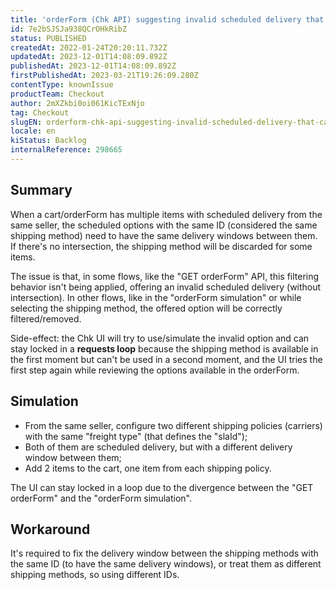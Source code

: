 ```yaml
---
title: 'orderForm (Chk API) suggesting invalid scheduled delivery that can''t be used'
id: 7e2bSJSJa938QCrOHkRibZ
status: PUBLISHED
createdAt: 2022-01-24T20:20:11.732Z
updatedAt: 2023-12-01T14:08:09.892Z
publishedAt: 2023-12-01T14:08:09.892Z
firstPublishedAt: 2023-03-21T19:26:09.280Z
contentType: knownIssue
productTeam: Checkout
author: 2mXZkbi0oi061KicTExNjo
tag: Checkout
slugEN: orderform-chk-api-suggesting-invalid-scheduled-delivery-that-cant-be-used
locale: en
kiStatus: Backlog
internalReference: 298665
---
```


## Summary


When a cart/orderForm has multiple items with scheduled delivery from the same seller, the scheduled options with the same ID (considered the same shipping method) need to have the same delivery windows between them. If there's no intersection, the shipping method will be discarded for some items.

The issue is that, in some flows, like the "GET orderForm" API, this filtering behavior isn't being applied, offering an invalid scheduled delivery (without intersection). In other flows, like in the "orderForm simulation" or while selecting the shipping method, the offered option will be correctly filtered/removed.

Side-effect: the Chk UI will try to use/simulate the invalid option and can stay locked in a **requests loop** because the shipping method is available in the first moment but can't be used in a second moment, and the UI tries the first step again while reviewing the options available in the orderForm.


##

## Simulation



- From the same seller, configure two different shipping policies (carriers) with the same "freight type" (that defines the "slaId");
- Both of them are scheduled delivery, but with a different delivery window between them;
- Add 2 items to the cart, one item from each shipping policy.

The UI can stay locked in a loop due to the divergence between the "GET orderForm" and the "orderForm simulation".


##

## Workaround


It's required to fix the delivery window between the shipping methods with the same ID (to have the same delivery windows), or treat them as different shipping methods, so using different IDs.




